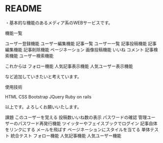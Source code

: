 # README
・基本的な機能のあるメディア系のWEBサービスです。

機能一覧

ユーザー登録機能
ユーザー編集機能
記事一覧
ユーザー一覧
記事投稿機能
記事編集機能
記事削除機能
ページネーション
画像投稿機能
いいね
コメント
記事検索機能
ユーザー検索機能

これからは
フォロー機能
人気記事表示機能
人気ユーザー表示機能

など追加していきたいと考えています。

使用技術

HTML CSS
Bootstrap
JQuery
Ruby on rails 

以上です。よろしくお願いいたします。

課題
このユーザーを覚える
投稿数いいね数の表示
パスワードの確認
管理ユーザーのパスワード再発行機能
ツイッターやフェイスブックでログイン
記事自体をリンクにする
メールを飛ばす
ページネーションにスタイルを当てる
単体テスト
統合テスト
フォロー機能
人気記事機能
人気ユーザー機能


